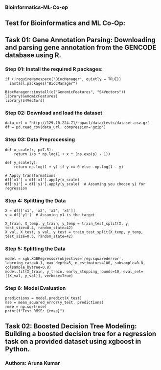 ### Bioinformatics-ML-Co-op

## Test for Bioinformatics and ML Co-Op:
## Task 01: Gene Annotation Parsing: Downloading and parsing gene annotation from the GENCODE database using R.
### Step 01: Install the required R packages:
```
if (!requireNamespace("BiocManager", quietly = TRUE))
  install.packages("BiocManager")

BiocManager::install(c("GenomicFeatures", "S4Vectors"))
library(GenomicFeatures)
library(S4Vectors)

```
### Step 02: Download and load the dataset
```
data_url = "http://129.10.224.71/~apaul/data/tests/dataset.csv.gz"
df = pd.read_csv(data_url, compression='gzip')

```
### Step 03: Data Preprocessing
```
def x_scale(x, p=7.5):
    return 1/p * np.log(1 + x * (np.exp(p) - 1))

def y_scale(y):
    return np.log(1 + y) if y >= 0 else -np.log(1 - y)

# Apply transformations
df['x1'] = df['x1'].apply(x_scale)
df['y1'] = df['y1'].apply(y_scale)  # Assuming you choose y1 for regression

```
### Step 4: Splitting the Data
```
X = df[['x1', 'x2', 'x3', 'x4']]
y = df['y1']  # Assuming y1 is the target

X_train, X_temp, y_train, y_temp = train_test_split(X, y, test_size=0.4, random_state=42)
X_val, X_test, y_val, y_test = train_test_split(X_temp, y_temp, test_size=0.5, random_state=42)
```

### Step 5: Splitting the Data
```
model = xgb.XGBRegressor(objective='reg:squarederror', learning_rate=0.1, max_depth=5, n_estimators=100, subsample=0.8, colsample_bytree=0.8)
model.fit(X_train, y_train, early_stopping_rounds=10, eval_set=[(X_val, y_val)], verbose=True)

```
### Step 6: Model Evaluation
```
predictions = model.predict(X_test)
mse = mean_squared_error(y_test, predictions)
rmse = np.sqrt(mse)
print(f"Test RMSE: {rmse}")

```


## Task 02: Boosted Decision Tree Modeling: Building a boosted decision tree for a regression task on a provided dataset using xgboost in Python.






### Authors: Aruna Kumar

  

